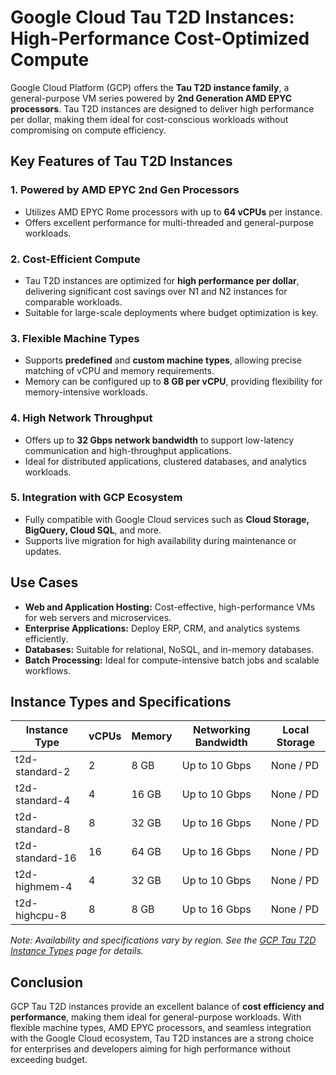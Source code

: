 # Google Cloud Tau T2D Instances: High-Performance Cost-Optimized Compute

Google Cloud Platform (GCP) offers the **Tau T2D instance family**, a general-purpose VM series powered by **2nd Generation AMD EPYC processors**. Tau T2D instances are designed to deliver high performance per dollar, making them ideal for cost-conscious workloads without compromising on compute efficiency.

## Key Features of Tau T2D Instances

### 1. **Powered by AMD EPYC 2nd Gen Processors**

* Utilizes AMD EPYC Rome processors with up to **64 vCPUs** per instance.
* Offers excellent performance for multi-threaded and general-purpose workloads.

### 2. **Cost-Efficient Compute**

* Tau T2D instances are optimized for **high performance per dollar**, delivering significant cost savings over N1 and N2 instances for comparable workloads.
* Suitable for large-scale deployments where budget optimization is key.

### 3. **Flexible Machine Types**

* Supports **predefined** and **custom machine types**, allowing precise matching of vCPU and memory requirements.
* Memory can be configured up to **8 GB per vCPU**, providing flexibility for memory-intensive workloads.

### 4. **High Network Throughput**

* Offers up to **32 Gbps network bandwidth** to support low-latency communication and high-throughput applications.
* Ideal for distributed applications, clustered databases, and analytics workloads.

### 5. **Integration with GCP Ecosystem**

* Fully compatible with Google Cloud services such as **Cloud Storage, BigQuery, Cloud SQL**, and more.
* Supports live migration for high availability during maintenance or updates.

## Use Cases

* **Web and Application Hosting:** Cost-effective, high-performance VMs for web servers and microservices.
* **Enterprise Applications:** Deploy ERP, CRM, and analytics systems efficiently.
* **Databases:** Suitable for relational, NoSQL, and in-memory databases.
* **Batch Processing:** Ideal for compute-intensive batch jobs and scalable workflows.

## Instance Types and Specifications

| Instance Type   | vCPUs | Memory | Networking Bandwidth | Local Storage |
| --------------- | ----- | ------ | -------------------- | ------------- |
| t2d-standard-2  | 2     | 8 GB   | Up to 10 Gbps        | None / PD     |
| t2d-standard-4  | 4     | 16 GB  | Up to 10 Gbps        | None / PD     |
| t2d-standard-8  | 8     | 32 GB  | Up to 16 Gbps        | None / PD     |
| t2d-standard-16 | 16    | 64 GB  | Up to 16 Gbps        | None / PD     |
| t2d-highmem-4   | 4     | 32 GB  | Up to 10 Gbps        | None / PD     |
| t2d-highcpu-8   | 8     | 8 GB   | Up to 16 Gbps        | None / PD     |

*Note: Availability and specifications vary by region. See the [GCP Tau T2D Instance Types](https://cloud.google.com/compute/docs/machine-types#tau_machine_types) page for details.*

## Conclusion

GCP Tau T2D instances provide an excellent balance of **cost efficiency and performance**, making them ideal for general-purpose workloads. With flexible machine types, AMD EPYC processors, and seamless integration with the Google Cloud ecosystem, Tau T2D instances are a strong choice for enterprises and developers aiming for high performance without exceeding budget.
